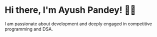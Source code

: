 # Hi there, I'm Ayush Pandey! 👨‍💻
I am passionate about development and deeply engaged in competitive programming and DSA.
